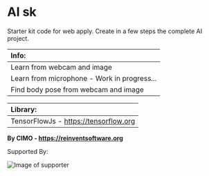 AI sk
==============

Starter kit code for web apply. Create in a few steps the complete AI project.

| Info: |
|:---|
| Learn from webcam and image |
| Learn from microphone - Work in progress...|
| Find body pose from webcam and image |

| Library: |
|:---|
| TensorFlowJs - https://tensorflow.org |

<b>By CIMO - https://reinventsoftware.org</b>

Supported By:

![Image of supporter](https://avatars0.githubusercontent.com/u/878437?s=200&v=4)
